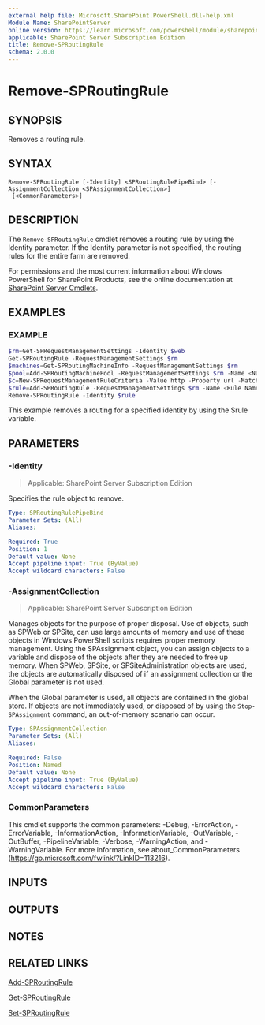 ```yaml
---
external help file: Microsoft.SharePoint.PowerShell.dll-help.xml
Module Name: SharePointServer
online version: https://learn.microsoft.com/powershell/module/sharepoint-server/remove-sproutingrule
applicable: SharePoint Server Subscription Edition
title: Remove-SPRoutingRule
schema: 2.0.0
---
```


# Remove-SPRoutingRule

## SYNOPSIS
Removes a routing rule.

## SYNTAX

```
Remove-SPRoutingRule [-Identity] <SPRoutingRulePipeBind> [-AssignmentCollection <SPAssignmentCollection>]
 [<CommonParameters>]
```

## DESCRIPTION
The `Remove-SPRoutingRule` cmdlet removes a routing rule by using the Identity parameter.
If the Identity parameter is not specified, the routing rules for the entire farm are removed.

For permissions and the most current information about Windows PowerShell for SharePoint Products, see the online documentation at [SharePoint Server Cmdlets](https://learn.microsoft.com/powershell/sharepoint/sharepoint-server/sharepoint-server-cmdlets).

## EXAMPLES

### EXAMPLE
```powershell
$rm=Get-SPRequestManagementSettings -Identity $web
Get-SPRoutingRule -RequestManagementSettings $rm
$machines=Get-SPRoutingMachineInfo -RequestManagementSettings $rm
$pool=Add-SPRoutingMachinePool -RequestManagementSettings $rm -Name <Name of Pool> -MachineTargets $machines
$c=New-SPRequestManagementRuleCriteria -Value http -Property url -MatchType startswith -CaseSensitive $false
$rule=Add-SPRoutingRule -RequestManagementSettings $rm -Name <Rule Name> -Criteria $c -MachinePool $pool
Remove-SPRoutingRule -Identity $rule
```

This example removes a routing for a specified identity by using the $rule variable.

## PARAMETERS

### -Identity

> Applicable: SharePoint Server Subscription Edition

Specifies the rule object to remove.

```yaml
Type: SPRoutingRulePipeBind
Parameter Sets: (All)
Aliases:

Required: True
Position: 1
Default value: None
Accept pipeline input: True (ByValue)
Accept wildcard characters: False
```

### -AssignmentCollection

> Applicable: SharePoint Server Subscription Edition

Manages objects for the purpose of proper disposal.
Use of objects, such as SPWeb or SPSite, can use large amounts of memory and use of these objects in Windows PowerShell scripts requires proper memory management.
Using the SPAssignment object, you can assign objects to a variable and dispose of the objects after they are needed to free up memory.
When SPWeb, SPSite, or SPSiteAdministration objects are used, the objects are automatically disposed of if an assignment collection or the Global parameter is not used.

When the Global parameter is used, all objects are contained in the global store.
If objects are not immediately used, or disposed of by using the `Stop-SPAssignment` command, an out-of-memory scenario can occur.

```yaml
Type: SPAssignmentCollection
Parameter Sets: (All)
Aliases:

Required: False
Position: Named
Default value: None
Accept pipeline input: True (ByValue)
Accept wildcard characters: False
```

### CommonParameters
This cmdlet supports the common parameters: -Debug, -ErrorAction, -ErrorVariable, -InformationAction, -InformationVariable, -OutVariable, -OutBuffer, -PipelineVariable, -Verbose, -WarningAction, and -WarningVariable. For more information, see about_CommonParameters (https://go.microsoft.com/fwlink/?LinkID=113216).

## INPUTS

## OUTPUTS

## NOTES

## RELATED LINKS

[Add-SPRoutingRule](Add-SPRoutingRule.md)

[Get-SPRoutingRule](Get-SPRoutingRule.md)

[Set-SPRoutingRule](Set-SPRoutingRule.md)
